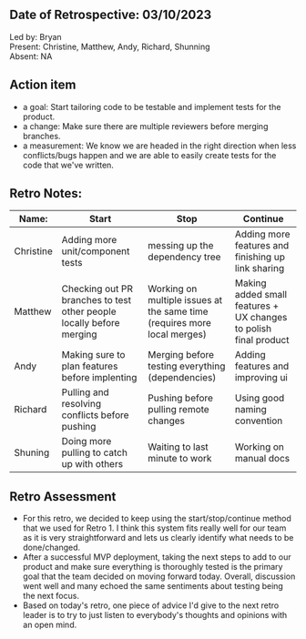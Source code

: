 ## Date of Retrospective: 03/10/2023

Led by: Bryan <br>
Present: Christine, Matthew, Andy, Richard, Shunning <br>
Absent: NA <br>

## Action item

* a goal: Start tailoring code to be testable and implement tests for the product.
* a change: Make sure there are multiple reviewers before merging branches.
* a measurement: We know we are headed in the right direction when less conflicts/bugs happen and we are able to easily create tests for the code that we've written.

## Retro Notes:

| Name:     | Start                                      | Stop                                                               | Continue                                                                  |
|-----------|--------------------------------------------|--------------------------------------------------------------------|---------------------------------------------------------------------------|
| Christine | Adding more unit/component tests   | messing up the dependency tree                       | Adding more features and finishing up link sharing |
| Matthew   | Checking out PR branches to test other people locally before merging | Working on multiple issues at the same time (requires more local merges) | Making added small features + UX changes to polish final product |
| Andy     | Making sure to plan features before implenting | Merging before testing everything (dependencies) | Adding features and improving ui |
| Richard   | Pulling and resolving conflicts before pushing | Pushing before pulling remote changes | Using good naming convention |
| Shuning   | Doing more pulling to catch up with others | Waiting to last minute to work | Working on manual docs |

## Retro Assessment
* For this retro, we decided to keep using the start/stop/continue method that we used for Retro 1. I think this system fits really well for our team as it is very straightforward and lets us clearly identify what needs to be done/changed.
* After a successful MVP deployment, taking the next steps to add to our product and make sure everything is thoroughly tested is the primary goal that the team decided on moving forward today. Overall, discussion went well and many echoed the same sentiments about testing being the next focus.
* Based on today's retro, one piece of advice I'd give to the next retro leader is to try to just listen to everybody's thoughts and opinions with an open mind.
